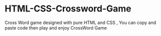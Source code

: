 # HTML-CSS-Crossword-Game
Cross Word game designed with pure HTML and CSS , You can copy and paste code then play and enjoy CrossWord Game
